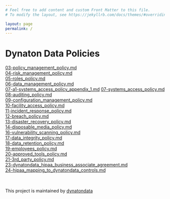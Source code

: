 ```yaml
---
# Feel free to add content and custom Front Matter to this file.
# To modify the layout, see https://jekyllrb.com/docs/themes/#overriding-theme-defaults

layout: page
permalink: /
---
```


# Dynaton Data Policies

[03-policy_management_policy.md](https://dynatondata.github.io/policies/03-policy_management_policy)<br/>
[04-risk_management_policy.md](https://dynatondata.github.io/policies/04-risk_management_policy)<br/>
[05-roles_policy.md](https://dynatondata.github.io/policies/05-roles_policy)<br/>
[06-data_management_policy.md](https://dynatondata.github.io/policies/06-data_management_policy)<br/>
[07-a1-systems_access_policy_appendix_1.md](https://dynatondata.github.io/policies/07-a1-systems_access_policy_appendix_1)
[07-systems_access_policy.md](https://dynatondata.github.io/policies/07-systems_access_policy)<br/>
[08-auditing_policy.md](https://dynatondata.github.io/policies/08-auditing_policy)<br/>
[09-configuration_management_policy.md](https://dynatondata.github.io/policies/09-configuration_management_policy)<br/>
[10-facility_access_policy.md](https://dynatondata.github.io/policies/10-facility_access_policy)<br/>
[11-incident_response_policy.md](https://dynatondata.github.io/policies/11-incident_response_policy)<br/>
[12-breach_policy.md](https://dynatondata.github.io/policies/12-breach_policy)<br/>
[13-disaster_recovery_policy.md](https://dynatondata.github.io/policies/13-disaster_recovery_policy)<br/>
[14-disposable_media_policy.md](https://dynatondata.github.io/policies/14-disposable_media_policy)<br/>
[16-vulnerability_scanning_policy.md](https://dynatondata.github.io/policies/16-vulnerability_scanning_policy)<br/>
[17-data_integrity_policy.md](https://dynatondata.github.io/policies/17-data_integrity_policy)<br/>
[18-data_retention_policy.md](https://dynatondata.github.io/policies/18-data_retention_policy)<br/>
[19-employees_policy.md](https://dynatondata.github.io/policies/19-employees_policy)<br/>
[20-approved_tools_policy.md](https://dynatondata.github.io/policies/20-approved_tools_policy)<br/>
[21-3rd_party_policy.md](https://dynatondata.github.io/policies/21-3rd_party_policy)<br/>
[23-dynatondata_hipaa_business_associate_agreement.md](https://dynatondata.github.io/policies/23-dynatondata_hipaa_business_associate_agreement)<br/>
[24-hipaa_mapping_to_dynatondata_controls.md](https://dynatondata.github.io/policies/24-hipaa_mapping_to_dynatondata_controls)<br/>
<br/><br/>

This project is maintained by [dynatondata](https://github.com/dynatondata)
